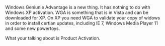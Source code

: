 Windows Geniunie Advantage is a new thing. It has nothing to do with Windows XP activation. WGA is something that is in Vista and can be downloaded for XP. On XP you need WGA to validate your copy of widows in order to install certian updates, including IE 7, Windows Media Player 11 and some new powertoys.  
  
What your talking about is Product Activation.